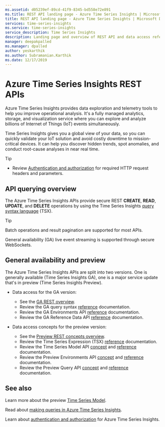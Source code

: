 ```yaml
---
ms.assetid: d05239ef-89cd-41f9-8345-bd558e72e891
ms.title: REST API landing page - Azure Time Series Insights | Microsoft Docs
title: REST API landing page - Azure Time Series Insights | Microsoft Docs
services: time-series-insights
ms.service: time-series-insights
service_description: Time Series Insights
description: Landing page and overview of REST API and data access reference documentation for Azure Time Series Insights.
manager: deepakpalled
ms.manager: dpalled
author: yeskarthik
ms.author: Subramanian.Karthik
ms.date: 12/17/2019
---
```


# Azure Time Series Insights REST APIs

Azure Time Series Insights provides data exploration and telemetry tools to help you improve operational analysis. It's a fully managed analytics, storage, and visualization service where you can explore and analyze billions of Internet of Things (IoT) events simultaneously.

Time Series Insights gives you a global view of your data, so you can quickly validate your IoT solution and avoid costly downtime to mission-critical devices. It can help you discover hidden trends, spot anomalies, and conduct root-cause analyses in near real time.  

> [!TIP]
> * Review [Authentication and authorization](https://docs.microsoft.com/azure/time-series-insights/time-series-insights-authentication-and-authorization) for required HTTP request headers and parameters.

## API querying overview

The Azure Time Series Insights APIs provide secure REST **CREATE**, **READ**, **UPDATE**, and **DELETE** operations by using the Time Series Insights [query syntax language](ga-query-syntax.md) (TSX).

> [!TIP]
> Batch operations and result pagination are supported for most APIs.

General availability (GA) live event streaming is supported through secure WebSockets.

## General availability and preview

The Azure Time Series Insights APIs are split into two versions. One is generally available (Time Series Insights GA), one is a major service update that's in preview (Time Series Insights Preview).

* Data access for the GA version:

    * See the [GA REST overview](ga.md).
    * Review the GA query syntax [reference](ga-query-syntax.md) documentation.
    * Review the GA Environments API [reference](ga-query-api.md) documentation.
    * Review the GA Reference Data API [reference](ga-reference-data-api.md) documentation.

* Data access concepts for the preview version:

    * See the [Preview REST concepts overview](preview.md).
    * Review the Time Series Expression (TSX) [reference](preview.md#time-series-expression-and-syntax)  documentation.
    * Review the Time Series Model API [concept](preview.md#time-series-model-apis) and [reference](https://docs.microsoft.com/rest/api/time-series-insights/dataaccess(preview)/modelsettings) documentation.
    * Review the Preview Environments API [concept](preview.md#preview-environments-apis) and [reference](https://docs.microsoft.com/rest/api/time-series-insights/management/environments) documentation.
    * Review the Preview Query API [concept](preview.md#query-apis) and [reference](https://docs.microsoft.com/rest/api/time-series-insights/dataaccess(preview)/query) documentation.

## See also

Learn more about the preview [Time Series Model](https://docs.microsoft.com/azure/time-series-insights/time-series-insights-update-tsm).

Read about [making queries in Azure Time Series Insights](https://docs.microsoft.com/azure/time-series-insights/time-series-insights-update-tsq).

Learn about [authentication and authorization](https://docs.microsoft.com/azure/time-series-insights/time-series-insights-authentication-and-authorization) for Azure Time Series Insights.